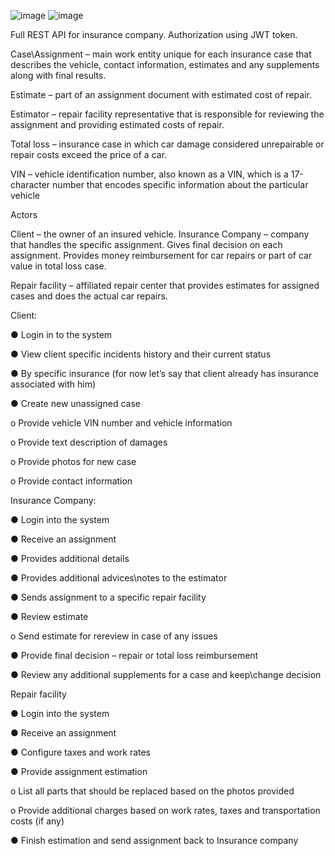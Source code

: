 ![image](https://github.com/user-attachments/assets/6c2bb1da-7366-4d68-9d41-5a24fa8f8e5a)
![image](https://github.com/user-attachments/assets/cb79b1a0-768d-40ea-b887-7c8446506db0)


Full REST API for insurance company. Authorization using JWT token.

Case\Assignment – main work entity unique for each insurance case that describes the vehicle, contact information, estimates and any supplements along with final results.

Estimate – part of an assignment document with estimated cost of repair.

Estimator – repair facility representative that is responsible for reviewing the assignment and providing
estimated costs of repair.

Total loss – insurance case in which car damage considered unrepairable or repair costs exceed the price of a car.

VIN – vehicle identification number, also known as a VIN, which is a 17-character number that encodes
specific information about the particular vehicle

Actors 

Client – the owner of an insured vehicle.
Insurance Company – company that handles the specific assignment. Gives final decision on each
assignment. Provides money reimbursement for car repairs or part of car value in total loss case.

Repair facility – affiliated repair center that provides estimates for assigned cases and does the actual car
repairs.

Client:

● Login in to the system

● View client specific incidents history and their current status

● By specific insurance (for now let’s say that client already has insurance associated with him)

● Create new unassigned case

o Provide vehicle VIN number and vehicle information

o Provide text description of damages

o Provide photos for new case

o Provide contact information


Insurance Company:

● Login into the system

● Receive an assignment

● Provides additional details

● Provides additional advices\notes to the estimator

● Sends assignment to a specific repair facility

● Review estimate

o Send estimate for rereview in case of any issues

● Provide final decision – repair or total loss reimbursement

● Review any additional supplements for a case and keep\change decision

Repair facility

● Login into the system

● Receive an assignment

● Configure taxes and work rates

● Provide assignment estimation

o List all parts that should be replaced based on the photos provided

o Provide additional charges based on work rates, taxes and transportation costs (if any)

● Finish estimation and send assignment back to Insurance company

